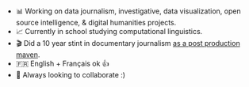 - 📊 Working on data journalism, investigative, data visualization, open source intelligence, & digital humanities projects.
- 📈 Currently in school studying computational linguistics.
- 🎬 Did a 10 year stint in documentary journalism [as a post production maven](https://www.imdb.com/name/nm3316150/).
- 🇫🇷 English + Français ok 👍
- 👾 Always looking to collaborate :)

